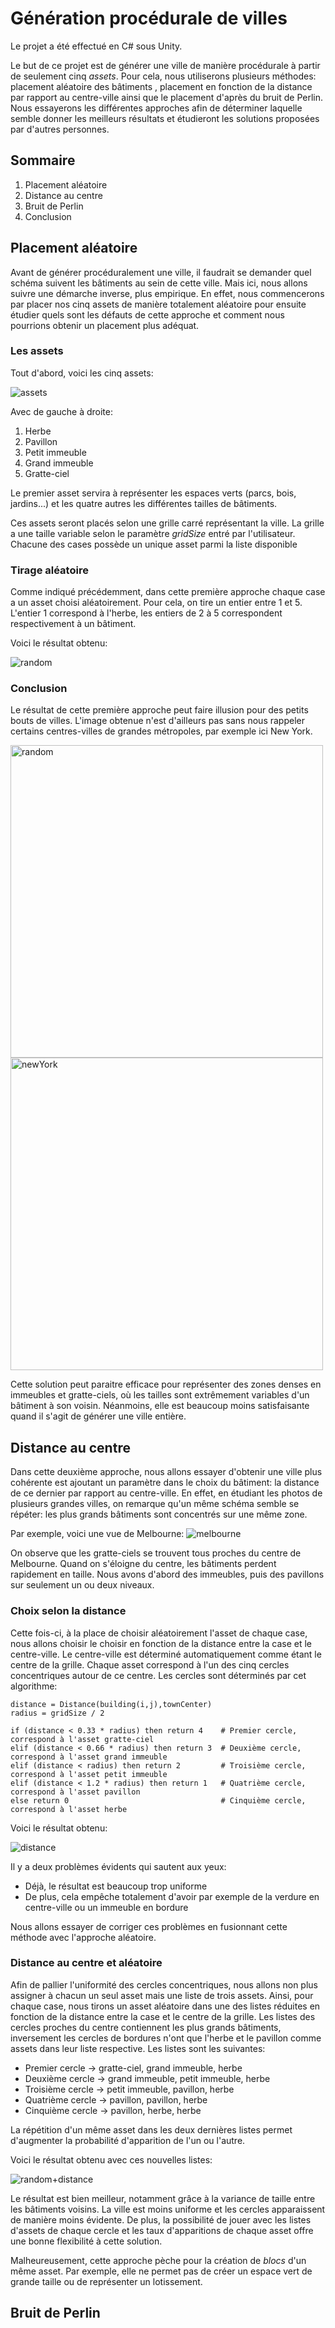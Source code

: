 # Génération procédurale de villes

Le projet a été effectué en C# sous Unity.

Le but de ce projet est de générer une ville de manière procédurale à partir de seulement cinq _assets_. Pour cela, nous utiliserons plusieurs méthodes: placement aléatoire des bâtiments
, placement en fonction de la distance par rapport au centre-ville ainsi que le placement d'après du bruit de Perlin.
Nous essayerons les différentes approches afin de déterminer laquelle semble donner les meilleurs résultats et étudieront les solutions proposées par d'autres personnes.

## Sommaire

1. Placement aléatoire
2. Distance au centre
3. Bruit de Perlin
4. Conclusion

## Placement aléatoire

Avant de générer procéduralement une ville, il faudrait se demander quel schéma suivent les bâtiments au sein de cette ville. Mais ici, nous allons suivre une démarche inverse,
plus empirique. En effet, nous commencerons par placer nos cinq assets de manière totalement aléatoire pour ensuite étudier quels sont les défauts de cette approche et comment nous pourrions
obtenir un placement plus adéquat.

### Les assets

Tout d'abord, voici les cinq assets:

![assets](https://github.com/LorenzoMarnat/CityProceduralGeneration/blob/main/Screenshots/assets.PNG)

Avec de gauche à droite:
1. Herbe
2. Pavillon
3. Petit immeuble
4. Grand immeuble
5. Gratte-ciel

Le premier asset servira à représenter les espaces verts (parcs, bois, jardins...) et les quatre autres les différentes tailles de bâtiments.

Ces assets seront placés selon une grille carré représentant la ville. La grille a une taille variable selon le paramètre _gridSize_ entré par l'utilisateur.
Chacune des cases possède un unique asset parmi la liste disponible

### Tirage aléatoire

Comme indiqué précédemment, dans cette première approche chaque case a un asset choisi aléatoirement. Pour cela, on tire un entier entre 1 et 5. L'entier 1 correspond à l'herbe,
les entiers de 2 à 5 correspondent respectivement à un bâtiment.

Voici le résultat obtenu:

![random](https://github.com/LorenzoMarnat/CityProceduralGeneration/blob/main/Screenshots/random.PNG)

### Conclusion

Le résultat de cette première approche peut faire illusion pour des petits bouts de villes. L'image obtenue n'est d'ailleurs pas sans nous rappeler certains centres-villes de grandes métropoles, par exemple ici New York.

<img src="https://github.com/LorenzoMarnat/CityProceduralGeneration/blob/main/Screenshots/random.PNG" alt="random" width="500"/> <img src="https://github.com/LorenzoMarnat/CityProceduralGeneration/blob/main/Screenshots/newyork.jpg" alt="newYork" width="500"/>

Cette solution peut paraitre efficace pour représenter des zones denses en immeubles et gratte-ciels, où les tailles sont extrêmement variables d'un bâtiment à son voisin.
Néanmoins, elle est beaucoup moins satisfaisante quand il s'agit de générer une ville entière.

## Distance au centre

Dans cette deuxième approche, nous allons essayer d'obtenir une ville plus cohérente est ajoutant un paramètre dans le choix du bâtiment: la distance de ce dernier par rapport
au centre-ville. En effet, en étudiant les photos de plusieurs grandes villes, on remarque qu'un même schéma semble se répéter: les plus grands bâtiments sont concentrés sur une même zone.

Par exemple, voici une vue de Melbourne:
![melbourne](https://github.com/LorenzoMarnat/CityProceduralGeneration/blob/main/Screenshots/melbourne.jpg)

On observe que les gratte-ciels se trouvent tous proches du centre de Melbourne. Quand on s'éloigne du centre, les bâtiments perdent rapidement en taille. Nous avons d'abord des immeubles, puis des pavillons sur seulement un ou deux niveaux.

### Choix selon la distance

Cette fois-ci, à la place de choisir aléatoirement l'asset de chaque case, nous allons choisir le choisir en fonction de la distance entre la case et le centre-ville.
Le centre-ville est déterminé automatiquement comme étant le centre de la grille. Chaque asset correspond à l'un des cinq cercles concentriques autour de ce centre. Les cercles sont déterminés par cet algorithme:

```
distance = Distance(building(i,j),townCenter)
radius = gridSize / 2

if (distance < 0.33 * radius) then return 4    # Premier cercle, correspond à l'asset gratte-ciel
elif (distance < 0.66 * radius) then return 3  # Deuxième cercle, correspond à l'asset grand immeuble
elif (distance < radius) then return 2         # Troisième cercle, correspond à l'asset petit immeuble
elif (distance < 1.2 * radius) then return 1   # Quatrième cercle, correspond à l'asset pavillon
else return 0                                  # Cinquième cercle, correspond à l'asset herbe
```

Voici le résultat obtenu:

![distance](https://github.com/LorenzoMarnat/CityProceduralGeneration/blob/main/Screenshots/distance.PNG)

Il y a deux problèmes évidents qui sautent aux yeux:
- Déjà, le résultat est beaucoup trop uniforme
- De plus, cela empêche totalement d'avoir par exemple de la verdure en centre-ville ou un immeuble en bordure

Nous allons essayer de corriger ces problèmes en fusionnant cette méthode avec l'approche aléatoire.

### Distance au centre et aléatoire

Afin de pallier l'uniformité des cercles concentriques, nous allons non plus assigner à chacun un seul asset mais une liste de trois assets. Ainsi, pour chaque case, nous tirons un asset aléatoire dans une des listes réduites en fonction de la distance entre la case et le centre de la grille. Les listes des cercles proches du centre contiennent les plus grands bâtiments, inversement les cercles de bordures n'ont que l'herbe et le pavillon comme assets dans leur liste respective.
Les listes sont les suivantes:
- Premier cercle -> gratte-ciel, grand immeuble, herbe
- Deuxième cercle -> grand immeuble, petit immeuble, herbe
- Troisième cercle -> petit immeuble, pavillon, herbe
- Quatrième cercle -> pavillon, pavillon, herbe
- Cinquième cercle -> pavillon, herbe, herbe

La répétition d'un même asset dans les deux dernières listes permet d'augmenter la probabilité d'apparition de l'un ou l'autre.

Voici le résultat obtenu avec ces nouvelles listes:

![random+distance](https://github.com/LorenzoMarnat/CityProceduralGeneration/blob/main/Screenshots/random%2Bdistance2.PNG)

Le résultat est bien meilleur, notamment grâce à la variance de taille entre les bâtiments voisins. La ville est moins uniforme et les cercles apparaissent de manière moins évidente. De plus, la possibilité de jouer avec les listes d'assets de chaque cercle et les taux d'apparitions de chaque asset offre une bonne flexibilité à cette solution. 

Malheureusement, cette approche pèche pour la création de _blocs_ d'un même asset. Par exemple, elle ne permet pas de créer un espace vert de grande taille ou de représenter un lotissement.

## Bruit de Perlin
